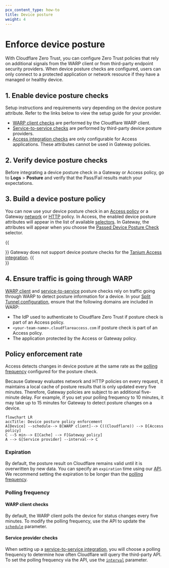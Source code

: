 ```yaml
---
pcx_content_type: how-to
title: Device posture
weight: 4
---
```


# Enforce device posture

With Cloudflare Zero Trust, you can configure Zero Trust policies that rely on additional signals from the WARP client or from third-party endpoint security providers. When device posture checks are configured, users can only connect to a protected application or network resource if they have a managed or healthy device.

## 1. Enable device posture checks

Setup instructions and requirements vary depending on the device posture attribute. Refer to the links below to view the setup guide for your provider.

- [WARP client checks](/cloudflare-one/identity/devices/warp-client-checks/) are performed by the Cloudflare WARP client.
- [Service-to-service checks](/cloudflare-one/identity/devices/service-providers/) are performed by third-party device posture providers.
- [Access integration checks](/cloudflare-one/identity/devices/access-integrations/) are only configurable for Access applications. These attributes cannot be used in Gateway policies.

## 2. Verify device posture checks

Before integrating a device posture check in a Gateway or Access policy, go to **Logs** > **Posture** and verify that the Pass/Fail results match your expectations.

## 3. Build a device posture policy

You can now use your device posture check in an [Access policy](/cloudflare-one/policies/access/) or a Gateway [network](/cloudflare-one/policies/gateway/network-policies/common-policies/#enforce-device-posture) or [HTTP](/cloudflare-one/policies/gateway/http-policies/common-policies/#check-device-posture) policy. In Access, the enabled device posture attributes will appear in the list of available [selectors](/cloudflare-one/policies/access/#selectors). In Gateway, the attributes will appear when you choose the [Passed Device Posture Check](/cloudflare-one/policies/gateway/network-policies/#device-posture) selector.

{{<Aside type="warning" header="Gateway policy limitation">}}
Gateway does not support device posture checks for the [Tanium Access integration](access-integrations/tanium/).
{{</Aside>}}

## 4. Ensure traffic is going through WARP

[WARP client](/cloudflare-one/identity/devices/warp-client-checks/) and [service-to-service](/cloudflare-one/identity/devices/service-providers/) posture checks rely on traffic going through WARP to detect posture information for a device. In your [Split Tunnel configuration](/cloudflare-one/connections/connect-devices/warp/configure-warp/route-traffic/split-tunnels/), ensure that the following domains are included in WARP:

- The IdP used to authenticate to Cloudflare Zero Trust if posture check is part of an Access policy.
- `<your-team-name>.cloudflareaccess.com` if posture check is part of an Access policy.
- The application protected by the Access or Gateway policy.

## Policy enforcement rate

Access detects changes in device posture at the same rate as the [polling frequency](#polling-frequency) configured for the posture check.

Because Gateway evaluates network and HTTP policies on every request, it maintains a local cache of posture results that is only updated every five minutes. Therefore, Gateway policies are subject to an additional five-minute delay. For example, if you set your polling frequency to 10 minutes, it may take up to 15 minutes for Gateway to detect posture changes on a device.

```mermaid
flowchart LR
accTitle: Device posture policy enforcement
A[Device] --schedule--> B[WARP client]--> C((Cloudflare)) --> D[Access policy]
C --5 min--> E[Cache] --> F[Gateway policy]
A --> G[Service provider] --interval--> C
```

### Expiration

By default, the posture result on Cloudflare remains valid until it is overwritten by new data. You can specify an `expiration` time using our [API](/api/operations/device-posture-rules-update-device-posture-rule). We recommend setting the expiration to be longer than the [polling frequency](#polling-frequency).

### Polling frequency

#### WARP client checks

By default, the WARP client polls the device for status changes every five minutes. To modify the polling frequency, use the API to update the [`schedule`](/api/operations/device-posture-rules-update-device-posture-rule) parameter.

#### Service provider checks

When setting up a [service-to-service integration](/cloudflare-one/identity/devices/service-providers/), you will choose a polling frequency to determine how often Cloudflare will query the third-party API. To set the polling frequency via the API, use the [`interval`](/api/operations/device-posture-integrations-update-device-posture-integration) parameter.
